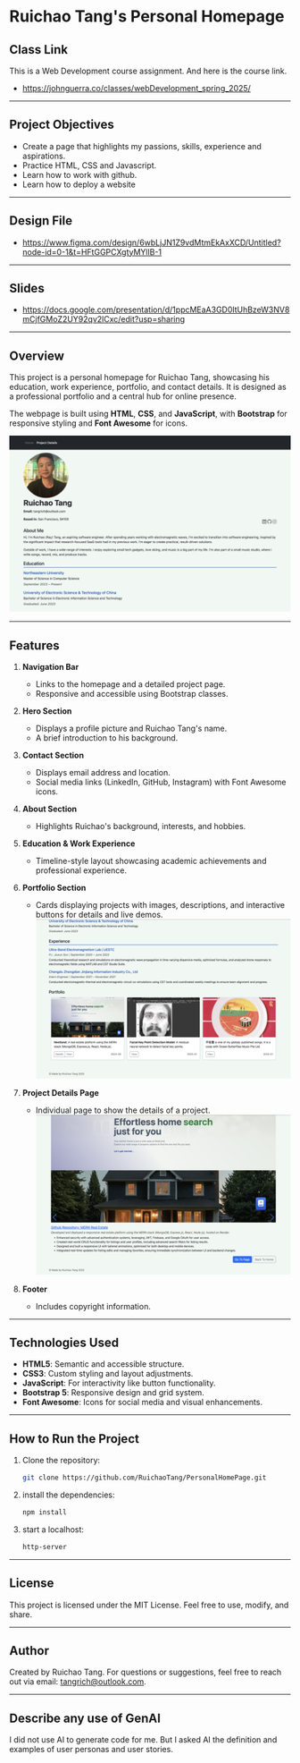 # Ruichao Tang's Personal Homepage

## Class Link
This is a Web Development course assignment. And here is the course link.
  - https://johnguerra.co/classes/webDevelopment_spring_2025/

---
## Project Objectives
  - Create a page that highlights my passions, skills, experience and aspirations.
  - Practice HTML, CSS and Javascript.
  - Learn how to work with github.
  - Learn how to deploy a website

---
## Design File
  - https://www.figma.com/design/6wbLjJN1Z9vdMtmEkAxXCD/Untitled?node-id=0-1&t=HFtGGPCXgtyMYllB-1

---
## Slides
  - https://docs.google.com/presentation/d/1ppcMEaA3GD0ltUhBzeW3NV8mCjfGMoZ2UY92qv2lCxc/edit?usp=sharing

---
## Overview
This project is a personal homepage for Ruichao Tang, showcasing his education, work experience, portfolio, and contact details. It is designed as a professional portfolio and a central hub for online presence.

The webpage is built using **HTML**, **CSS**, and **JavaScript**, with **Bootstrap** for responsive styling and **Font Awesome** for icons.

![Project 1 Screenshot 1](https://github.com/RuichaoTang/PersonalHomePage/blob/408d01ed9e69e175d83bcbfac7afc2b92b95496c/Screenshots/screenshot1.png?raw=true)

---

## Features
1. **Navigation Bar**
   - Links to the homepage and a detailed project page.
   - Responsive and accessible using Bootstrap classes.

2. **Hero Section**
   - Displays a profile picture and Ruichao Tang's name.
   - A brief introduction to his background.

3. **Contact Section**
   - Displays email address and location.
   - Social media links (LinkedIn, GitHub, Instagram) with Font Awesome icons.

4. **About Section**
   - Highlights Ruichao's background, interests, and hobbies.

5. **Education & Work Experience**
   - Timeline-style layout showcasing academic achievements and professional experience.

6. **Portfolio Section**
   - Cards displaying projects with images, descriptions, and interactive buttons for details and live demos.
    ![Project 1 Screenshot 2](https://github.com/RuichaoTang/PersonalHomePage/blob/408d01ed9e69e175d83bcbfac7afc2b92b95496c/Screenshots/screenshot2.png?raw=true)

7. **Project Details Page**
   - Individual page to show the details of a project.
   ![Project 1 Screenshot 3](https://github.com/RuichaoTang/PersonalHomePage/blob/408d01ed9e69e175d83bcbfac7afc2b92b95496c/Screenshots/screenshot3.png?raw=true)

9. **Footer**
   - Includes copyright information.

---

## Technologies Used
- **HTML5**: Semantic and accessible structure.
- **CSS3**: Custom styling and layout adjustments.
- **JavaScript**: For interactivity like button functionality.
- **Bootstrap 5**: Responsive design and grid system.
- **Font Awesome**: Icons for social media and visual enhancements.

---


## How to Run the Project
1. Clone the repository:
   ```bash
   git clone https://github.com/RuichaoTang/PersonalHomePage.git
2. install the dependencies:
   ```bash
   npm install
3. start a localhost:
   ```bash
   http-server

---
## License

This project is licensed under the MIT License. Feel free to use, modify, and share.

---
## Author
Created by Ruichao Tang.
For questions or suggestions, feel free to reach out via email: tangrich@outlook.com.

---
## Describe any use of GenAI
I did not use AI to generate code for me.
But I asked AI the definition and examples of user personas and user stories.
